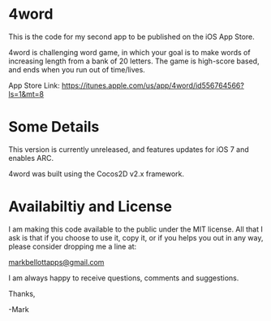 4word
=====

This is the code for my second app to be published on the iOS App Store.

4word is challenging word game, in which your goal is to make words of increasing length
from a bank of 20 letters. The game is high-score based, and ends when you run out of 
time/lives.

App Store Link: https://itunes.apple.com/us/app/4word/id556764566?ls=1&mt=8

Some Details
============

This version is currently unreleased, and features updates for iOS 7 and enables ARC. 

4word was built using the Cocos2D v2.x framework.

Availabiltiy and License
========================

I am making this code available to the public under the MIT license. All that I ask is that if you
choose to use it, copy it, or if you helps you out in any way, please consider dropping me a line at:

markbellottapps@gmail.com

I am always happy to receive questions, comments and suggestions.

Thanks,

-Mark
